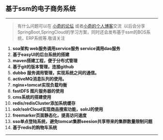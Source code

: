 ## 基于ssm的电子商务系统
------
> 有什么问题可以在 [小奇的论坛](http://bbs.littlepanda.top/forum.php) 或者[小奇的个人博客](http://www.littlepanda.top/)交流
>  以后会分享SpringBoot,SpringCloud的学习方案，同时还会发布基于ssm的BOS系统，ERP系统等.敬请关注
1. **soa架构 web服务调用service服务 service调用dao服务**
2. **基于easyUI的后台系统的搭建**
3. **maven搭建工程，便于分布式管理**
4. **基于git的版本管理，连接github**
5. **dubbo 服务调用管理，实现系统之间的通信。**
6. **activeMQ消息队列的使用。**
7. **nginx+tomcat实现负载均衡**
8. **fastDFS 图片服务器的使用**
9. **cms系统的搭建使用**
10. **redis/redisCluster添加系统缓存**
11. **solr/solrCloud实现商品搜索功能，solrJ的使用**
12. **freemarker页面静态化，提高访问速度**
13. **sso单点登陆系统，避免tomcat集群seesion共享带来的集群数量限制问题**
14. **基于redis的购物车系统**
-------

